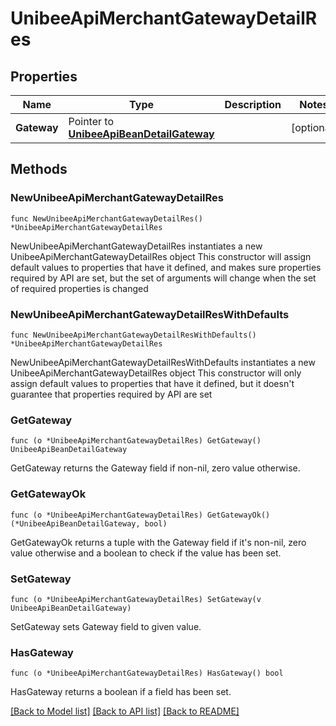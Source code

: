 # UnibeeApiMerchantGatewayDetailRes

## Properties

Name | Type | Description | Notes
------------ | ------------- | ------------- | -------------
**Gateway** | Pointer to [**UnibeeApiBeanDetailGateway**](UnibeeApiBeanDetailGateway.md) |  | [optional] 

## Methods

### NewUnibeeApiMerchantGatewayDetailRes

`func NewUnibeeApiMerchantGatewayDetailRes() *UnibeeApiMerchantGatewayDetailRes`

NewUnibeeApiMerchantGatewayDetailRes instantiates a new UnibeeApiMerchantGatewayDetailRes object
This constructor will assign default values to properties that have it defined,
and makes sure properties required by API are set, but the set of arguments
will change when the set of required properties is changed

### NewUnibeeApiMerchantGatewayDetailResWithDefaults

`func NewUnibeeApiMerchantGatewayDetailResWithDefaults() *UnibeeApiMerchantGatewayDetailRes`

NewUnibeeApiMerchantGatewayDetailResWithDefaults instantiates a new UnibeeApiMerchantGatewayDetailRes object
This constructor will only assign default values to properties that have it defined,
but it doesn't guarantee that properties required by API are set

### GetGateway

`func (o *UnibeeApiMerchantGatewayDetailRes) GetGateway() UnibeeApiBeanDetailGateway`

GetGateway returns the Gateway field if non-nil, zero value otherwise.

### GetGatewayOk

`func (o *UnibeeApiMerchantGatewayDetailRes) GetGatewayOk() (*UnibeeApiBeanDetailGateway, bool)`

GetGatewayOk returns a tuple with the Gateway field if it's non-nil, zero value otherwise
and a boolean to check if the value has been set.

### SetGateway

`func (o *UnibeeApiMerchantGatewayDetailRes) SetGateway(v UnibeeApiBeanDetailGateway)`

SetGateway sets Gateway field to given value.

### HasGateway

`func (o *UnibeeApiMerchantGatewayDetailRes) HasGateway() bool`

HasGateway returns a boolean if a field has been set.


[[Back to Model list]](../README.md#documentation-for-models) [[Back to API list]](../README.md#documentation-for-api-endpoints) [[Back to README]](../README.md)


